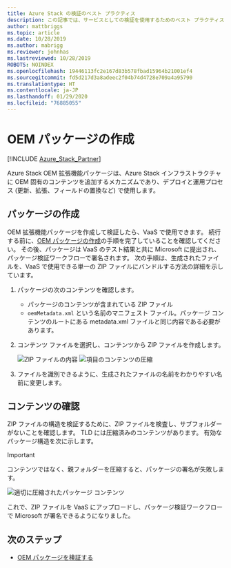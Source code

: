 ```yaml
---
title: Azure Stack の検証のベスト プラクティス
description: この記事では、サービスとしての検証を使用するためのベスト プラクティスについて説明します。
author: mattbriggs
ms.topic: article
ms.date: 10/28/2019
ms.author: mabrigg
ms.reviewer: johnhas
ms.lastreviewed: 10/28/2019
ROBOTS: NOINDEX
ms.openlocfilehash: 19446113fc2e167d83b578fbad15964b21001ef4
ms.sourcegitcommit: fd5d217d3a8adeec2f04b74d4728e709a4a95790
ms.translationtype: HT
ms.contentlocale: ja-JP
ms.lasthandoff: 01/29/2020
ms.locfileid: "76885055"
---
```

# <a name="create-an-oem-package"></a>OEM パッケージの作成

[!INCLUDE [Azure_Stack_Partner](./includes/azure-stack-partner-appliesto.md)]

Azure Stack OEM 拡張機能パッケージは、Azure Stack インフラストラクチャに OEM 固有のコンテンツを追加するメカニズムであり、デプロイと運用プロセス (更新、拡張、フィールドの置換など) で使用します。

## <a name="creating-the-package"></a>パッケージの作成

OEM 拡張機能パッケージを作成して検証したら、VaaS で使用できます。  続行する前に、[OEM パッケージの作成](https://microsoft.sharepoint.com/:w:/r/teams/cloudsolutions/Sacramento/_layouts/15/Doc.aspx?sourcedoc=%7BD7406069-7661-419C-B3B1-B6A727AB3972%7D&file=Azure%20Stack%20OEM%20Extension%20Package.docx&action=default&mobileredirect=true)の手順を完了していることを確認してください。 その後、パッケージは VaaS のテスト結果と共に Microsoft に提出され、パッケージ検証ワークフローで署名されます。 次の手順は、生成されたファイルを、VaaS で使用できる単一の ZIP ファイルにバンドルする方法の詳細を示しています。

1. パッケージの次のコンテンツを確認します。
    - パッケージのコンテンツが含まれている ZIP ファイル
    - `oemMetadata.xml` という名前のマニフェスト ファイル。パッケージ コンテンツのルートにある metadata.xml ファイルと同じ内容である必要があります。

2. コンテンツ ファイルを選択し、コンテンツから ZIP ファイルを作成します。

    ![ZIP ファイルの内容](media/vaas-create-oem-package-1.png) ![項目のコンテンツの圧縮](media/vaas-create-oem-package-2.png)

3. ファイルを識別できるように、生成されたファイルの名前をわかりやすい名前に変更します。

## <a name="verifying-the-contents"></a>コンテンツの確認

ZIP ファイルの構造を検証するために、ZIP ファイルを検査し、サブフォルダーがないことを確認します。 TLD には圧縮済みのコンテンツがあります。 有効なパッケージ構造を次に示します。
> [!IMPORTANT]
> コンテンツではなく、親フォルダーを圧縮すると、パッケージの署名が失敗します。

![適切に圧縮されたパッケージ コンテンツ](media/vaas-create-oem-package-3.png)

これで、ZIP ファイルを VaaS にアップロードし、パッケージ検証ワークフローで Microsoft が署名できるようになりました。

## <a name="next-steps"></a>次のステップ

- [OEM パッケージを検証する](azure-stack-vaas-validate-oem-package.md)
